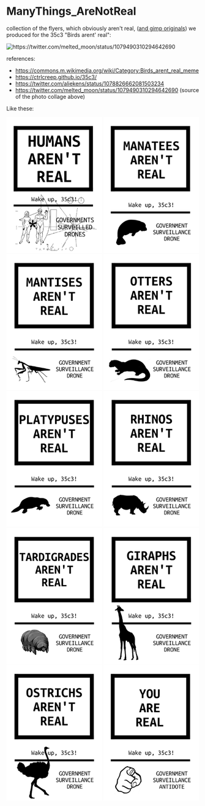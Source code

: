 # ManyThings_AreNotReal

collection of the flyers, which obviously aren't real, ([and gimp originals](gimp_sources/)) we produced for the 35c3 "Birds arent' real":

<img src="https://pbs.twimg.com/media/DvseAgvXQAAJwNC.jpg" width="250" alt="https://twitter.com/melted_moon/status/1079490310294642690">


references:
* https://commons.m.wikimedia.org/wiki/Category:Birds_arent_real_meme
* https://ctrlcreep.github.io/35c3/
* https://twitter.com/aliekens/status/1078826662081503234
* https://twitter.com/melted_moon/status/1079490310294642690 (source of the photo collage above)

Like these:

<img src="Humans.jpg" width="250"> <img src="Manatees.jpg" width="250"> <img src="Mantises.png" width="250"> <img src="Otters.png" width="250">
<img src="Platypuses.png" width="250"> <img src="Rhino.jpg" width="250"> <img src="Tardigrades.jpg" width="250"> <img src="Giraphs.png" width="250">
<img src="Ostrichs.png" width="250"> <img src="You.png" width="250">
